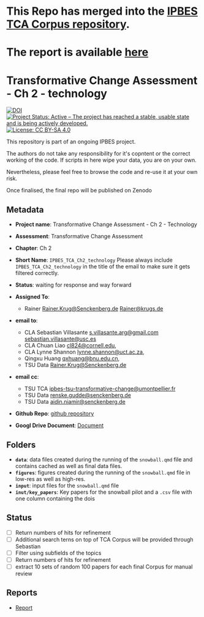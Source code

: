 # This Repo has merged into the [IPBES TCA Corpus repository](https://github.com/IPBES-Data/IPBES_TCA_Corpus). 
# The report is available [here](https://ipbes-data.github.io/IPBES_TCA_Corpus/IPBES_Ch2_technology.html )



# Transformative Change Assessment - Ch 2 - technology

[![DOI](https://zenodo.org/badge/DOI/99.9999/zenodo.9999999.svg)](https://doi.org/99.9999/zenodo.9999999)
[![Project Status: Active – The project has reached a stable, usable state and is being actively developed.](https://www.repostatus.org/badges/latest/active.svg)](https://www.repostatus.org/#active)
[![License: CC BY-SA 4.0](https://img.shields.io/badge/License-CC_BY--SA_4.0-lightgrey.svg)](https://creativecommons.org/licenses/by-sa/4.0/)

This repository is part of an ongoing IPBES project.

The authors do not take any responsibility for it's copntent or the correct working of the code. If scripts in here wipe your data, you are on your own.

Nevertheless, please feel free to browse the code and re-use it at your own risk.

Once finalised, the final repo will be published on Zenodo

## Metadata

- **Project name**: Transformative Change Assessment - Ch 2 - Technology
- **Assessment**: Transformative Change Assessment
- **Chapter**: Ch 2
- **Short Name**: `IPBES_TCA_Ch2_technology`
  Please always include `IPBES_TCA_Ch2_technology` in the title of the email to make sure it gets filtered correctly.
- **Status**: waiting for response and way forward

- **Assigned To**:
  - Rainer <Rainer.Krug@Senckenberg.de> <Rainer@krugs.de>

- **email to**:
  - CLA Sebastian Villasante <s.villasante.arg@gmail.com> <sebastian.villasante@usc.es>
  - CLA Chuan Liao <cl824@cornell.edu>,
  - CLA Lynne Shannon <lynne.shannon@uct.ac.za>,  
  - Qingxu Huang <qxhuang@bnu.edu.cn>,
  - TSU Data <Rainer.Krug@Senckenberg.de>

- **email cc**:
  - TSU TCA <ipbes-tsu-transformative-change@umontpellier.fr>
  - TSU Data <renske.gudde@senckenberg.de>
  - TSU Data <aidin.niamir@senckenberg.de>

- **Github Repo**: [github repository]()
- **Googl Drive Document**: [Document](https://docs.google.com/document/d/1CozKz3pacW9Skj0zZLRXS8z_d80tZJu2oEG3BWb0ejg/edit)

## Folders

- **`data`**: data files created during the running of the `snowball.qmd` file and contains cached as well as final data files.
- **`figures`**: figures created during the running of the `snowball.qmd` file in low-res as well as high-res.
- **`input`**: input files for the `snowball.qmd` file
- **`inut/key_papers`**: Key papers for the snowball pilot and a `.csv` file with one column containing the dois

## Status

- [ ] Return numbers of hits for refinement
- [ ] Additional search terns on top of TCA Corpus will be provided through Sebastian
- [ ] Filter using subfields of the topics
- [ ] Return numbers of hits for refinement
- [ ] extract 10 sets of random 100 papers for each final Corpus for manual review

## Reports

- [Report](Report.html)
